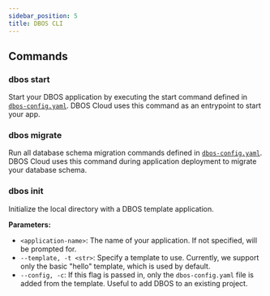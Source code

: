 ```yaml
---
sidebar_position: 5
title: DBOS CLI
---
```


## Commands

### dbos start

Start your DBOS application by executing the start command defined in [`dbos-config.yaml`](./configuration.md#runtime).
DBOS Cloud uses this command as an entrypoint to start your app.

### dbos migrate

Run all database schema migration commands defined in [`dbos-config.yaml`](./configuration.md#database).
DBOS Cloud uses this command during application deployment to migrate your database schema.

### dbos init

Initialize the local directory with a DBOS template application.

**Parameters:**
- `<application-name>`: The name of your application. If not specified, will be prompted for.
- `--template, -t <str>`: Specify a template to use. Currently, we support only the basic "hello" template, which is used by default.
- `--config, -c`: If this flag is passed in, only the `dbos-config.yaml` file is added from the template. Useful to add DBOS to an existing project.


